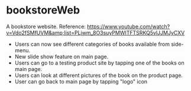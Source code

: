 # bookstoreWeb
A bookstore website. Reference: https://www.youtube.com/watch?v=Vdo2fSMfUVM&amp;list=PLjwm_8O3suyPMWITFTSRKQ5vlJJMJyCXV

- Users can now see different categories of books available from side-menu.
- New slide show feature on main page.
- Users can go to a testing product site by tapping one of the books on main page.
- Users can look at different pictures of the book on the product page.
- User can go back to main page by tapping "logo" icon

